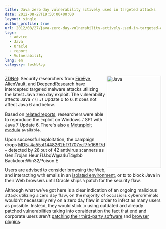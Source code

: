 ```yaml
---
title: Java zero day vulnerability actively used in targeted attacks
date: 2012-08-27T19:50:00+00:00
layout: single
author_profile: true
url: 2012/08/27/java-zero-day-vulnerability-actively-used-in-targeted-attacks/
tags:
  - advice
  - Java
  - Oracle
  - report
  - Vulnerability
lang: en
category: techblog
---
```

<a href="http://www.zdnet.com/java-zero-day-vulnerability-actively-used-in-targeted-attacks-7000003233/" target="_blank"><img title="Java" border="0" alt="Java" align="right" src="http://lh4.ggpht.com/-Z71qqXKB38g/UDvIjUWvYyI/AAAAAAAAHPQ/S_hkki2ZjnU/Java%25255B9%25255D.jpg?imgmax=800" width="175" height="300" />ZDNet</a>: Security researchers from [FireEye](http://blog.fireeye.com/research/2012/08/zero-day-season-is-not-over-yet.html), [AlienVault](http://labs.alienvault.com/labs/index.php/2012/new-java-0day-exploited-in-the-wild/), and [DeependResearch](http://www.deependresearch.org/2012/08/java-7-0-day-vulnerability-information.html) have intercepted targeted malware attacks utilizing the latest Java zero day exploit. The vulnerability affects Java 7 (1.7) Update 0 to 6. It does not affect Java 6 and below. 

Based on [related reports](https://community.rapid7.com/community/metasploit/blog/2012/08/27/lets-start-the-week-with-a-new-java-0day), researchers were able to reproduce the exploit on Windows 7 SP1 with Java 7 Update 6. There's also [a Metasploit module](https://community.rapid7.com/community/metasploit/blog/2012/08/27/lets-start-the-week-with-a-new-java-0day) available. 

Upon successful exploitation, the campaign drops [MD5: 4a55bf1448262bf71707eef7fc168f7d](https://www.virustotal.com/file/09d10ae0f763e91982e1c276aad0b26a575840ad986b8f53553a4ea0a948200f/analysis/1346055031/) &#8211; detected by 28 out of 42 antivirus scanners as Gen:Trojan.Heur.FU.bqW@a4uT4@bb; Backdoor:Win32/Poison.E 

Users are advised to consider browsing the Web, and interacting with emails in an [isolated environment](http://sandboxie.com/), or to to block Java in their Web browsers until Oracle ships a patch for the security flaw. 

Although what we've got here is a clear indication of an ongoing malicious attack utilizing a zero day flaw, on the majority of occasions cybercriminals wouldn't necessarily rely on a zero day flaw in order to infect as many users as possible. Instead, they would stick to using outdated and already patched vulnerabilities taking into consideration the fact that end and corporate users aren't [patching their third-party software](http://secunia.com/products/consumer/psi/) and [browser plugins](http://www.mozilla.org/en-US/plugincheck/).
